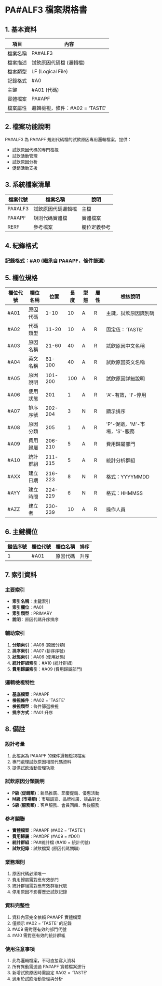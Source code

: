# PA#ALF3 檔案規格書

## 1. 基本資料

| 項目 | 內容 |
|------|------|
| 檔案名稱 | PA#ALF3 |
| 檔案描述 | 試飲原因代碼檔 (邏輯檔) |
| 檔案類型 | LF (Logical File) |
| 記錄格式 | #A0 |
| 主鍵 | #A01 (代碼) |
| 實體檔案 | PA#APF |
| 檔案屬性 | 邏輯檢視，條件：#A02 = 'TASTE' |

## 2. 檔案功能說明

PA#ALF3 為 PA#APF 規則代碼檔的試飲原因專用邏輯檔案，提供：
- 試飲原因代碼的專門檢視
- 試飲活動管理
- 試飲原因分析
- 促銷活動支援

## 3. 系統檔案清單

| 檔案代號 | 檔案名稱 | 說明 |
|----------|----------|------|
| PA#ALF3 | 試飲原因代碼邏輯檔 | 主檔 |
| PA#APF | 規則代碼實體檔 | 實體檔案 |
| RERF | 參考檔案 | 欄位定義參考 |

## 4. 紀錄格式

### 記錄格式：#A0 (繼承自 PA#APF，條件篩選)

## 5. 欄位規格

| 欄位代號 | 欄位名稱 | 位置 | 長度 | 型態 | 屬性 | 檢核說明 |
|----------|----------|------|------|------|------|----------|
| #A01 | 原因代碼 | 1-10 | 10 | A | R | 主鍵，試飲原因識別碼 |
| #A02 | 代碼類型 | 11-20 | 10 | A | R | 固定值：'TASTE' |
| #A03 | 原因名稱 | 21-60 | 40 | A | R | 試飲原因中文名稱 |
| #A04 | 英文名稱 | 61-100 | 40 | A | R | 試飲原因英文名稱 |
| #A05 | 原因說明 | 101-200 | 100 | A | R | 試飲原因詳細說明 |
| #A06 | 使用狀態 | 201 | 1 | A | R | 'A'-有效，'I'-停用 |
| #A07 | 排序序號 | 202-204 | 3 | N | R | 顯示排序 |
| #A08 | 原因分類 | 205 | 1 | A | R | 'P'-促銷，'M'-市場，'S'-服務 |
| #A09 | 費用歸屬 | 206-210 | 5 | A | R | 費用歸屬部門 |
| #A10 | 統計群組 | 211-215 | 5 | A | R | 統計分析群組 |
| #AXX | 建立日期 | 216-223 | 8 | N | R | 格式：YYYYMMDD |
| #AYY | 建立時間 | 224-229 | 6 | N | R | 格式：HHMMSS |
| #AZZ | 建立者 | 230-239 | 10 | A | R | 操作人員 |

## 6. 主鍵欄位

| 鍵值序號 | 欄位代號 | 欄位名稱 | 排序 |
|----------|----------|----------|------|
| 1 | #A01 | 原因代碼 | 升序 |

## 7. 索引資料

### 主要索引
- **索引名稱**：主鍵索引
- **索引欄位**：#A01
- **索引類型**：PRIMARY
- **說明**：原因代碼升序排序

### 輔助索引
1. **分類索引**：#A08 (原因分類)
2. **排序索引**：#A07 (排序序號)
3. **狀態索引**：#A06 (使用狀態)
4. **統計群組索引**：#A10 (統計群組)
5. **費用歸屬索引**：#A09 (費用歸屬部門)

### 邏輯檢視特性
- **基底檔案**：PA#APF
- **檢視條件**：#A02 = 'TASTE'
- **檢視類型**：條件篩選檢視
- **排序方式**：#A01 升序

## 8. 備註

### 設計考量
1. 此檔案為 PA#APF 的條件邏輯檢視檔案
2. 專門處理試飲原因相關代碼資料
3. 提供試飲活動管理功能

### 試飲原因分類說明
- **P級 (促銷類)**：新品推廣、節慶促銷、優惠活動
- **M級 (市場類)**：市場調查、品牌推廣、競品對比
- **S級 (服務類)**：客戶服務、會員回饋、售後服務

### 參考關聯
- **實體檔案**：PA#APF (#A02 = 'TASTE')
- **費用歸屬**：PA#DPF (#A09 = #D01)
- **統計群組**：PA#統計檔 (#A10 = 統計代號)
- **試飲記錄**：試飲檔案 (原因代碼關聯)

### 業務規則
1. 原因代碼必須唯一
2. 費用歸屬需對應有效部門
3. 統計群組需對應有效群組代號
4. 停用原因不影響歷史試飲記錄

### 資料完整性
1. 資料內容完全依賴 PA#APF 實體檔案
2. 僅顯示 #A02 = 'TASTE' 的記錄
3. #A09 需對應有效的部門代號
4. #A10 需對應有效的統計群組

### 使用注意事項
1. 此為邏輯檔案，不可直接寫入資料
2. 所有異動需透過 PA#APF 實體檔案進行
3. 新增試飲原因時需設定 #A02 = 'TASTE'
4. 適用於試飲活動管理與分析 